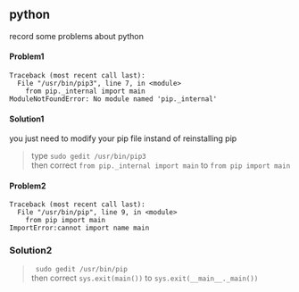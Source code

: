 ## python  
record some problems about python  
#### Problem1
```
Traceback (most recent call last):
  File "/usr/bin/pip3", line 7, in <module>
    from pip._internal import main
ModuleNotFoundError: No module named 'pip._internal'
```
#### Solution1
you just need to modify your pip file instand of reinstalling pip
> type ` sudo gedit /usr/bin/pip3 `   
> then correct ` from pip._internal import main ` to `from pip import main `  

#### Problem2
```
Traceback (most recent call last):
  File "/usr/bin/pip", line 9, in <module>
    from pip import main
ImportError:cannot import name main
```
### Solution2
> ` sudo gedit /usr/bin/pip`  
> then correct ` sys.exit(main()) ` to `sys.exit(__main__._main()) `  
